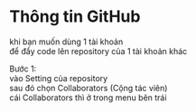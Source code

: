# Thông tin GitHub
khi bạn muốn dùng 1 tài khoản<br>
để đẩy code lên repository của 1 tài khoản khác<br>

Bước 1:<br>
vào Setting của repository<br>
sau đó chọn Collaborators (Cộng tác viên)<br>
cái Collaborators thì ở trong menu bên trái
